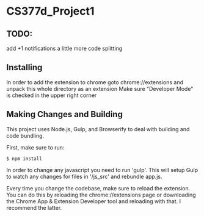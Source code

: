 # CS377d_Project1



## TODO: 

add +1 notifications
a little more code splitting

## Installing

In order to add the extension to chrome goto chrome://extensions and unpack this whole directory as an extension
Make sure "Developer Mode" is checked in the upper right corner

## Making Changes and Building 

This project uses Node.js, Gulp, and Browserify to deal with building and code bundling. 

First, make sure to run:

```
$ npm install
```

In order to change any javascript you need to run 'gulp'. This will setup Gulp to watch any changes for files in '/js_src' and rebundle app.js.

Every time you change the codebase, make sure to reload the extension. You can do this by reloading the chrome://extensions page or downloading the Chrome App & Extension Developer tool and reloading with that. I recommend the latter.



